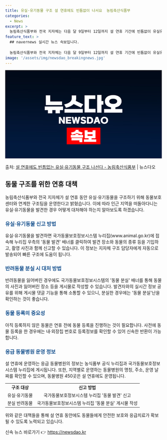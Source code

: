 ```yaml
---
title: 유실·유기동물 구조 설 연휴에도 빈틈없이 나서요  농림축산식품부
categories:
  - News
excerpt: >
  농림축산식품부와 전국 지자체는 다음 달 9일부터 12일까지 설 연휴 기간에 빈틈없이 유실유기동물을 구조하기 …
feature_text: >
  ## navernews 실시간 뉴스 속보입니다.

  농림축산식품부와 전국 지자체는 다음 달 9일부터 12일까지 설 연휴 기간에 빈틈없이 유실유기동물을 구조하기 …
image: '/assets/img/newsdao_breakingnews.jpg'
---
```


![뉴스다오 속보](/assets/img/newsdao_breakingnews.jpg)

<p>출처: <a href="https://newsdao.kr/3088" rel="dofollow">설 연휴에도 빈틈없는 유실·유기동물 구조 나선다 - 농림축산식품부</a> | 뉴스다오</p>

<h2 data-ke-size="size26">동물 구조를 위한 연휴 대책</h2>
<p data-ke-size="size16">농림축산식품부와 전국 지자체가 설 연휴 동안 유실·유기동물을 구조하기 위해 동물보호센터와 연계한 구조팀을 운영한다고 밝혔습니다. 이에 따라 인근 지역을 떠돌아다니는 유실·유기동물을 발견한 경우 어떻게 대처해야 하는지 알아보도록 하겠습니다.</p>

<h3><b><span style="color: #1a5490;">유실·유기동물 신고 방법</span></b></h3>
<p data-ke-size="size16">유실·유기동물을 발견하면 국가동물보호정보시스템 누리집(www.animal.go.kr)에 접속해 누리집 우측의 '동물 발견' 배너를 클릭하여 발견 장소와 동물의 종류 등을 기입하고, 촬영 사진과 함께 신고할 수 있습니다. 이 정보는 지자체 구조 담당자에게 자동으로 발송되어 빠른 구조에 도움이 됩니다.</p>

<h3><b><span style="color: #1a5490;">반려동물 분실 시 대처 방법</span></b></h3>
<p data-ke-size="size16">반려동물을 잃어버린 경우에도 국가동물보호정보시스템의 '동물 분실' 배너를 통해 동물의 사진과 잃어버린 장소 등을 게시물로 작성할 수 있습니다. 발견자와의 실시간 정보 공유를 위해 게시물 댓글 기능을 통해 소통할 수 있으니, 분실한 경우에는 '동물 분실'난을 확인하는 것이 좋습니다.</p>

<h3><b><span style="color: #1a5490;">동물 등록의 중요성</span></b></h3>
<p data-ke-size="size16">아직 등록하지 않은 동물은 연휴 전에 동물 등록을 진행하는 것이 필요합니다. 사전에 동물 등록을 한 경우에는 내·외장칩 번호로 등록정보를 확인할 수 있어 신속한 반환이 가능합니다.</p>

<h3><b><span style="color: #1a5490;">응급 동물병원 운영 정보</span></b></h3>
<p data-ke-size="size16">설 연휴에 운영하는 응급 동물병원의 정보는 농식품부 공식 누리집과 국가동물보호정보시스템 누리집에 게시됩니다. 또한, 지역별로 운영하는 동물병원의 명칭, 주소, 운영 날짜를 확인할 수 있으며, 동물병원 450곳은 설 연휴에도 운영됩니다.</p>

<table>
   <tbody>
      <tr>
         <td style="text-align: center; height: 17px;"><b>구조 대상</b></td>
         <td style="text-align: center; height: 17px;"><b>신고 방법</b></td>
      </tr>
      <tr>
         <td style="text-align: center; height: 17px;">유실·유기동물</td>
         <td style="text-align: center; height: 17px;">국가동물보호정보시스템 누리집 '동물 발견' 신고</td>
      </tr>
      <tr>
         <td style="text-align: center; height: 17px;">분실 반려동물</td>
         <td style="text-align: center; height: 17px;">국가동물보호정보시스템 누리집 '동물 분실' 게시물 작성</td>
      </tr>
   </tbody>
</table>

<p data-ke-size="size16">위와 같은 대책들을 통해 설 연휴 동안에도 동물들에게 안전한 보호와 응급치료가 확보될 수 있도록 노력되고 있습니다.</p> 

신속 뉴스 바로가기 👉 <a href="https://newsdao.kr" rel="dofollow">https://newsdao.kr</a>


